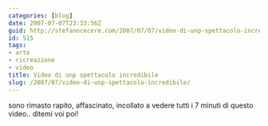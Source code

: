 ```yaml
---
categories: [blog]
date: 2007-07-07T23:33:56Z
guid: http://stefanocecere.com/2007/07/07/video-di-unp-spettacolo-incredibile/
id: 515
tags:
- arte
- ricreazione
- video
title: Video di unp spettacolo incredibile
slug: /2007/07/video-di-unp-spettacolo-incredibile/
---
```


sono rimasto rapito, affascinato, incollato a vedere tutti i 7 minuti di questo video.. ditemi voi poi!